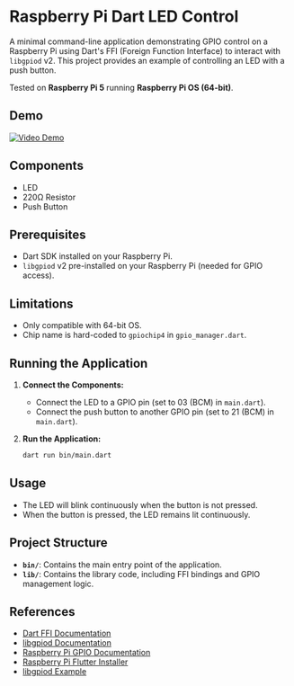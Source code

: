# Raspberry Pi Dart LED Control

A minimal command-line application demonstrating GPIO control on a Raspberry Pi using Dart's FFI (Foreign Function Interface) to interact with `libgpiod` v2. This project provides an example of controlling an LED with a push button.

Tested on **Raspberry Pi 5** running **Raspberry Pi OS (64-bit)**.

## Demo

[![Video Demo](https://i3.ytimg.com/vi/NhQ8_xI-70U/maxresdefault.jpg)](https://youtu.be/NhQ8_xI-70U)

## Components

- LED
- 220Ω Resistor
- Push Button

## Prerequisites
- Dart SDK installed on your Raspberry Pi.
- `libgpiod` v2 pre-installed on your Raspberry Pi (needed for GPIO access).

## Limitations

- Only compatible with 64-bit OS.
- Chip name is hard-coded to `gpiochip4` in `gpio_manager.dart`.

## Running the Application

1. **Connect the Components:**
   - Connect the LED to a GPIO pin (set to 03 (BCM) in `main.dart`).
   - Connect the push button to another GPIO pin (set to 21 (BCM) in `main.dart`).

2. **Run the Application:**
   ```bash
   dart run bin/main.dart
   ```

## Usage
- The LED will blink continuously when the button is not pressed.
- When the button is pressed, the LED remains lit continuously.

## Project Structure

- **`bin/`**: Contains the main entry point of the application.
- **`lib/`**: Contains the library code, including FFI bindings and GPIO management logic.

## References

- [Dart FFI Documentation](https://dart.dev/guides/libraries/c-interop)
- [libgpiod Documentation](https://git.kernel.org/pub/scm/libs/libgpiod/libgpiod.git/about/)
- [Raspberry Pi GPIO Documentation](https://www.raspberrypi.com/documentation/computers/os.html#use-gpio-from-python)
- [Raspberry Pi Flutter Installer](https://github.com/Snapp-X/snapp_installer)
- [libgpiod Example](https://github.com/starnight/libgpiod-example)
